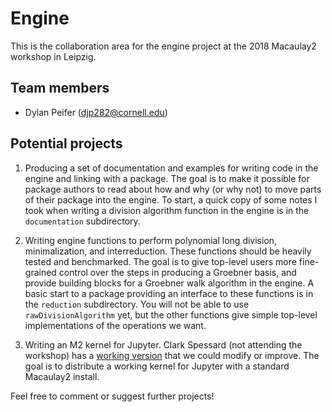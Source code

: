 # Engine

This is the collaboration area for the engine project at the 2018 Macaulay2
workshop in Leipzig.

## Team members

 * Dylan Peifer (djp282@cornell.edu)

## Potential projects

 1. Producing a set of documentation and examples for writing code in the
    engine and linking with a package. The goal is to make it possible for
    package authors to read about how and why (or why not) to move parts of
    their package into the engine. To start, a quick copy of some notes I took
    when writing a division algorithm function in the engine is in the
    `documentation` subdirectory.

 2. Writing engine functions to perform polynomial long division,
    minimalization, and interreduction. These functions should be heavily
    tested and benchmarked. The goal is to give top-level users more
    fine-grained control over the steps in producing a Groebner basis, and
    provide building blocks for a Groebner walk algorithm in the engine. A
    basic start to a package providing an interface to these functions is in
    the `reduction` subdirectory. You will not be able to use
    `rawDivisionAlgorithm` yet, but the other functions give simple top-level
    implementations of the operations we want.

 3. Writing an M2 kernel for Jupyter. Clark Spessard (not attending the
    workshop) has a [working version][1] that we could modify or improve. The
    goal is to distribute a working kernel for Jupyter with a standard
    Macaulay2 install.

Feel free to comment or suggest further projects!

[1]: https://github.com/clarkbsp/macaulay2-kernel

